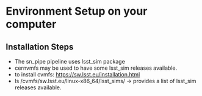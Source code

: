 # Environment Setup on your computer

## Installation Steps
- The sn_pipe pipeline uses lsst_sim package
 - cernvmfs may be used to have some lsst_sim releases available.
 - to install cvmfs: https://sw.lsst.eu/installation.html
 - ls /cvmfs/sw.lsst.eu/linux-x86_64/lsst_sims/ -> provides a list of lsst_sim releases available.
